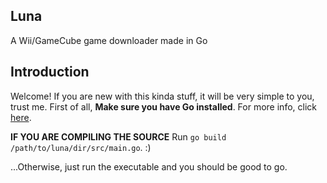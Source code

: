 ## Luna
A Wii/GameCube game downloader made in Go

## Introduction

Welcome! If you are new with this kinda stuff, it will be very simple to you, trust me.
First of all, **Make sure you have Go installed**. 
For more info, click [here](https://golang.org/dl/).

**IF YOU ARE COMPILING THE SOURCE**
Run `go build /path/to/luna/dir/src/main.go`. :) 

...Otherwise, just run the executable and you should be good to go.
